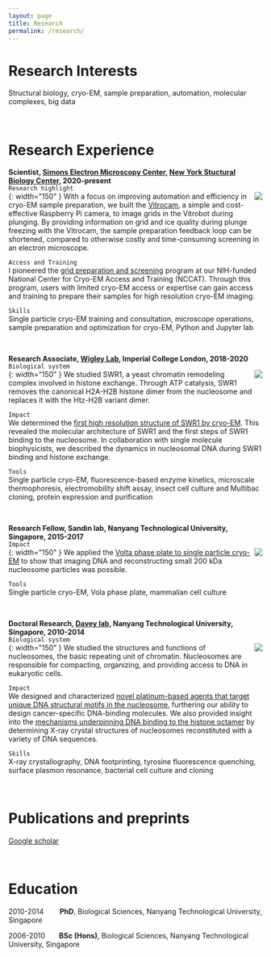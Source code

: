 ```yaml
---
layout: page
title: Research
permalink: /research/
---
```


# Research Interests
Structural biology, cryo-EM, sample preparation, automation, molecular complexes, big data

<br>

# Research Experience
**Scientist, [Simons Electron Microscopy Center][semc], [New York Stuctural Biology Center][nysbc], 2020-present**
<br>
`Research highlight`<br>
<img align="right" src="/assets/vitrocam.png">{: width="150" }
With a focus on improving automation and efficiency in cryo-EM sample preparation, we built the [Vitrocam][vitrocam], a simple and cost-effective Raspberry Pi camera, to image grids in the Vitrobot during plunging. By providing information on grid and ice quality during plunge freezing with the Vitrocam, the sample preparation feedback loop can be shortened, compared to otherwise costly and time-consuming screening in an electron microscope.

`Access and Training`<br>
I pioneered the [grid preparation and screening][gps] program at our NIH-funded National Center for Cryo-EM Access and Training (NCCAT). Through this program, users with limited cryo-EM access or expertise can gain access and training to prepare their samples for high resolution cryo-EM imaging.

`Skills`<br>
Single particle cryo-EM training and consultation, microscope operations, sample preparation and optimization for cryo-EM, Python and Jupyter lab

<br>

**Research Associate, [Wigley Lab][wigley], Imperial College London, 2018-2020**
<br>
`Biological system`<br>
<img align="right" src="/assets/swr1-dna.png">{: width="150" }
We studied SWR1, a yeast chromatin remodeling complex involved in histone exchange. Through ATP catalysis, SWR1 removes the canonical H2A-H2B histone dimer from the nucleosome and replaces it with the Htz-H2B variant dimer.

`Impact`<br>
We determined the [first high resolution structure of SWR1 by cryo-EM][swr1]. This revealed the molecular architecture of SWR1 and the first steps of SWR1 binding to the nucleosome. In collaboration with single molecule biophysicists, we described the dynamics in nucleosomal DNA during SWR1 binding and histone exchange.

`Tools`<br>
Single particle cryo-EM, fluorescence-based enzyme kinetics, microscale thermophoresis, electromobility shift assay, insect cell culture and Multibac cloning, protein expression and purification

<br>

**Research Fellow, Sandin lab, Nanyang Technological University, Singapore, 2015-2017**
<br>
`Impact`<br>
<img align="right" src="/assets/vpp-nucleosome.png">{: width="150" }
We applied the [Volta phase plate to single particle cryo-EM][vpp] to show that imaging DNA and reconstructing small 200 kDa nucleosome particles was possible.

`Tools`<br>
Single particle cryo-EM, Vola phase plate, mammalian cell culture

<br>

**Doctoral Research, [Davey lab][davey], Nanyang Technological University, Singapore, 2010-2014**<br>
`Biological system`<br>
<img align="right" src="/assets/dna-footprinting.png">{: width="150" }
We studied the structures and functions of nucleosomes, the basic repeating unit of chromatin. Nucleosomes are responsible for compacting, organizing, and providing access to DNA in eukaryotic cells.

`Impact`<br>
We designed and characterized [novel platinum-based agents that target unique DNA structural motifs in the nucleosome][platinum], furthering our ability to design cancer-specific DNA-binding molecules. We also provided insight into the [mechanisms underpinning DNA binding to the histone octamer][601] by determining X-ray crystal structures of nucleosomes reconstituted with a variety of DNA sequences.

`Skills`<br>
X-ray crystallography, DNA footprinting, tyrosine fluorescence quenching, surface plasmon resonance, bacterial cell culture and cloning

<br>

# Publications and preprints
[Google scholar][googlescholar]

<br>

# Education
2010-2014
&nbsp;&nbsp;&nbsp;&nbsp;&nbsp;&nbsp;
**PhD**, Biological Sciences, Nanyang Technological University, Singapore

2006-2010
&nbsp;&nbsp;&nbsp;&nbsp;&nbsp;
**BSc (Hons)**, Biological Sciences, Nanyang Technological University, Singapore

<br>


[vitrocam]: https://www.biorxiv.org/content/10.1101/2022.06.16.496351v1
[gps]: https://nccat.nysbc.org/access/gps-session-help-guide/
[swr1]: https://www.science.org/doi/10.1126/science.aat7716
[vpp]: https://www.ncbi.nlm.nih.gov/pmc/articles/PMC5041491/
[semc]: https://semc.nysbc.org/
[nysbc]: https://nysbc.org/
[wigley]: https://www.structurebiomed.org/dale-wigley
[davey]: https://www3.ntu.edu.sg/home/davey/index.html
[platinum]: https://academic.oup.com/nar/article/43/11/5284/1169384
[601]: https://academic.oup.com/nar/article/40/13/6338/1013572
[orcid]: https://orcid.org/0000-0003-1224-2157
[googlescholar]: https://scholar.google.com/citations?hl=en&user=luJFDNQAAAAJ&view_op=list_works&sortby=pubdate
